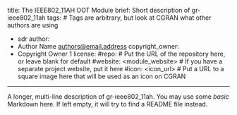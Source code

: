 title: The IEEE802_11AH OOT Module
brief: Short description of gr-ieee802_11ah
tags: # Tags are arbitrary, but look at CGRAN what other authors are using
  - sdr
author:
  - Author Name <authors@email.address>
copyright_owner:
  - Copyright Owner 1
license:
#repo: # Put the URL of the repository here, or leave blank for default
#website: <module_website> # If you have a separate project website, put it here
#icon: <icon_url> # Put a URL to a square image here that will be used as an icon on CGRAN
---
A longer, multi-line description of gr-ieee802_11ah.
You may use some *basic* Markdown here.
If left empty, it will try to find a README file instead.
